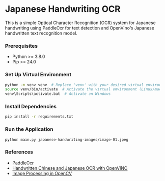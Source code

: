 # Japanese Handwriting OCR

This is a simple Optical Character Recognition (OCR) system for Japanese handwriting using PaddleOcr for text detection and OpenVino's Japanese handwritten text recognition model.

### Prerequisites
- Python >= 3.8.0
- Pip >= 24.0

### Set Up Virtual Environment
```bash
python -m venv venv  # Replace 'venv' with your desired virtual environment name
source venv/bin/activate  # Activate the virtual environment (Linux/macOS)
venv\Scripts\activate.bat  # Activate on Windows
```

### Install Dependencies
```bash
pip install -r requirements.txt
```

### Run the Application
```bash
python main.py japanese-handwriting-images/image-01.jpeg
```

### References
- [PaddleOcr](https://github.com/PaddlePaddle/PaddleOCR/blob/main/README_en.md)
- [Handwritten Chinese and Japanese OCR with OpenVINO](https://docs.openvino.ai/2022.3/notebooks/209-handwritten-ocr-with-output.html)
- [Image Processing in OpenCV](https://docs.opencv.org/4.x/d2/d96/tutorial_py_table_of_contents_imgproc.html)